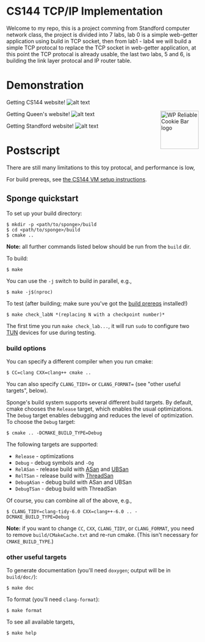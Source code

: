 



# CS144 TCP/IP Implementation
Welcome to my repo, this is a project comming from Standford computer network class, the project is divided into 7 labs, lab 0 is a simple web-getter application using build in TCP socket, then from lab1 - lab4 we will build a simple TCP protocal to replace the TCP socket in web-getter application, at this point the TCP protocal is already usable, the last two labs, 5 and 6, is building the link layer protocal and IP router table.

# Demonstration
Getting CS144 website!
![alt text](https://github.com/LuCC-que/TCP-implementation/tree/master/img/Capture1.PNG?raw=true)

Getting Queen's website!
<img alt="WP Reliable Cookie Bar logo" src="[../media/wp-reliable-cookie-bar-logo.png?raw=true](https://github.com/LuCC-que/TCP-implementation/tree/master/img/Capture2.PNG?raw=true)" height="100" width="100" align="right">
![alt text](https://github.com/LuCC-que/TCP-implementation/tree/master/img/Capture2.PNG?raw=true)

Getting Standford website!
![alt text](https://github.com/LuCC-que/TCP-implementation/tree/master/img/Capture3.PNG?raw=true)

# Postscript
There are still many limitations to this toy protocal, and performance is low, 




For build prereqs, see [the CS144 VM setup instructions](https://web.stanford.edu/class/cs144/vm_howto).

## Sponge quickstart

To set up your build directory:

	$ mkdir -p <path/to/sponge>/build
	$ cd <path/to/sponge>/build
	$ cmake ..

**Note:** all further commands listed below should be run from the `build` dir.

To build:

    $ make

You can use the `-j` switch to build in parallel, e.g.,

    $ make -j$(nproc)

To test (after building; make sure you've got the [build prereqs](https://web.stanford.edu/class/cs144/vm_howto) installed!)

    $ make check_labN *(replacing N with a checkpoint number)*

The first time you run `make check_lab...`, it will run `sudo` to configure two
[TUN](https://www.kernel.org/doc/Documentation/networking/tuntap.txt) devices for use during
testing.

### build options

You can specify a different compiler when you run cmake:

    $ CC=clang CXX=clang++ cmake ..

You can also specify `CLANG_TIDY=` or `CLANG_FORMAT=` (see "other useful targets", below).

Sponge's build system supports several different build targets. By default, cmake chooses the `Release`
target, which enables the usual optimizations. The `Debug` target enables debugging and reduces the
level of optimization. To choose the `Debug` target:

    $ cmake .. -DCMAKE_BUILD_TYPE=Debug

The following targets are supported:

- `Release` - optimizations
- `Debug` - debug symbols and `-Og`
- `RelASan` - release build with [ASan](https://en.wikipedia.org/wiki/AddressSanitizer) and
  [UBSan](https://developers.redhat.com/blog/2014/10/16/gcc-undefined-behavior-sanitizer-ubsan/)
- `RelTSan` - release build with
  [ThreadSan](https://developer.mozilla.org/en-US/docs/Mozilla/Projects/Thread_Sanitizer)
- `DebugASan` - debug build with ASan and UBSan
- `DebugTSan` - debug build with ThreadSan

Of course, you can combine all of the above, e.g.,

    $ CLANG_TIDY=clang-tidy-6.0 CXX=clang++-6.0 .. -DCMAKE_BUILD_TYPE=Debug

**Note:** if you want to change `CC`, `CXX`, `CLANG_TIDY`, or `CLANG_FORMAT`, you need to remove
`build/CMakeCache.txt` and re-run cmake. (This isn't necessary for `CMAKE_BUILD_TYPE`.)

### other useful targets

To generate documentation (you'll need `doxygen`; output will be in `build/doc/`):

    $ make doc

To format (you'll need `clang-format`):

    $ make format

To see all available targets,

    $ make help
